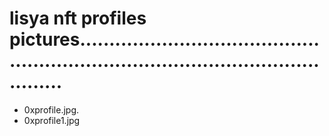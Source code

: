 # lisya nft profiles pictures.......................................................................................................
- 0xprofile.jpg.
- 0xprofile1.jpg
